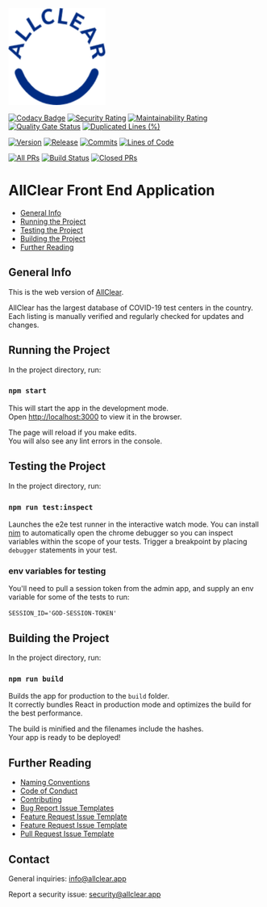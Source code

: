 [![allclear](public/android-chrome-192x192.png)](https://allclear.app)

[![Codacy Badge](https://api.codacy.com/project/badge/Grade/a77435d2b6364fee9ef5385de8f25982)](https://app.codacy.com/gh/allcleardev/allclear-app?utm_source=github.com&utm_medium=referral&utm_content=allcleardev/allclear-app&utm_campaign=Badge_Grade_Dashboard)
[![Security Rating](https://sonarcloud.io/api/project_badges/measure?project=allcleardev_allclear-app&metric=security_rating)](https://sonarcloud.io/dashboard?id=allcleardev_allclear-app)
[![Maintainability Rating](https://sonarcloud.io/api/project_badges/measure?project=allcleardev_allclear-app&metric=sqale_rating)](https://sonarcloud.io/dashboard?id=allcleardev_allclear-app)
[![Quality Gate Status](https://sonarcloud.io/api/project_badges/measure?project=allcleardev_allclear-app&metric=alert_status)](https://sonarcloud.io/dashboard?id=allcleardev_allclear-app)
[![Duplicated Lines (%)](https://sonarcloud.io/api/project_badges/measure?project=allcleardev_allclear-app&metric=duplicated_lines_density)](https://sonarcloud.io/dashboard?id=allcleardev_allclear-app)

[![Version](https://badgen.net/github/tag/allcleardev/allclear-app)](https://github.com/allcleardev/allclear-app/tags)
[![Release](https://badgen.net/github/release/allcleardev/allclear-app)](https://github.com/allcleardev/allclear-app/releases)
[![Commits](https://badgen.net/github/commits/allcleardev/allclear-app)](https://github.com/allcleardev/allclear-app/commits/master)
[![Lines of Code](https://sonarcloud.io/api/project_badges/measure?project=allcleardev_allclear-app&metric=ncloc)](https://sonarcloud.io/dashboard?id=allcleardev_allclear-app)

[![All
PRs](https://badgen.net/github/prs/allcleardev/allclear-app)](https://github.com/allcleardev/allclear-app/pulls) [![Build Status](https://badgen.net/github/open-prs/allcleardev/allclear-app)](https://github.com/allcleardev/allclear-app/pulls?q=is%3Aopen+is%3Apr)
[![Closed
PRs](https://badgen.net/github/closed-prs/allcleardev/allclear-app)](https://github.com/allcleardev/allclear-app/pulls?q=is%3Apr+is%3Aclosed)

# AllClear Front End Application

- [General Info](#general-info)
- [Running the Project](#running-the-project)
- [Testing the Project](#testing-the-project)
- [Building the Project](#building-the-project)
- [Further Reading](#further-reading)

## General Info

This is the web version of [AllClear](http://go.allclear.app).

AllClear has the largest database of COVID-19 test centers in the country. Each listing is manually verified and regularly checked for updates and changes.

## Running the Project

In the project directory, run:

### `npm start`

This will start the app in the development mode.<br />
Open <http://localhost:3000> to view it in the
browser.

The page will reload if you make edits.<br />
You will also see any lint errors in the console.

## Testing the Project

In the project directory, run:

### `npm run test:inspect`

Launches the e2e test runner in the interactive watch mode.
You can install
[nim](https://chrome.google.com/webstore/detail/nodejs-v8-inspector-manag/gnhhdgbaldcilmgcpfddgdbkhjohddkj?hl=en) to automatically open the chrome debugger so you can inspect variables within the scope of your tests. Trigger a breakpoint by placing `debugger` statements in your test.

### env variables for testing

You'll need to pull a session token from the admin app, and supply an
env variable for some of the tests to run:

`SESSION_ID='GOD-SESSION-TOKEN'`

## Building the Project

In the project directory, run:

### `npm run build`

Builds the app for production to the `build` folder.<br />
It correctly bundles React in production mode and optimizes the build
for the best performance.

The build is minified and the filenames include the hashes.<br />
Your app is ready to be deployed!

## Further Reading

- [Naming Conventions](./docs/naming-conventions.md)
- [Code of Conduct](./docs/code_of_conduct.md)
- [Contributing](./docs/contributing.md)
- [Bug Report Issue Templates](./.github/ISSUE_TEMPLATE/bug_report.md)
- [Feature Request Issue Template](./.github/ISSUE_TEMPLATE/feature_request.md)
- [Feature Request Issue Template](./.github/ISSUE_TEMPLATE/feature_request.md)
- [Pull Request Issue Template](./docs/pull_request_template.md)

## Contact

General inquiries: [info@allclear.app](mailto:info@allclear.app)

Report a security issue: [security@allclear.app](mailto:security@allclear.app)
